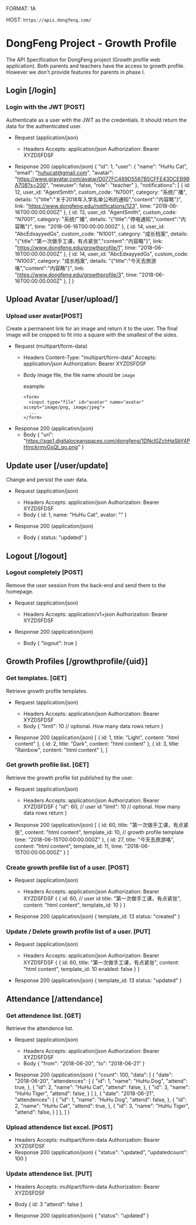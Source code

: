FORMAT: 1A

HOST: `https://apis.dongfeng.com/`

# DongFeng Project - Growth Profile

The API Specification for DongFeng project (Growth profile web application). Both parents and teachers have the access to growth profile. However we don't provide features for parents in phase I.

## Login [/login]

### Login with the JWT [POST]

Authenticate as a user with the JWT as the credentials. It should return the data for the authenticated user.

* Request (application/json)
  * Headers
      Accepts: application/json
      Authorization: Bearer XYZDSFDSF

* Response 200 (application/json)
    {
      "id": 1,
      "user": {
        "name": "HuHu Cat",
        "email": "huhucat@gmail.com",
        "avatar": "<https://www.gravatar.com/avatar/D077FC489D5587B5CFFE43DCEB9BA708?s=200>",
        "newuser": false,
        "role": "teacher"
      },
      "notifications": [
        {
          id: 12,
          user_id: "AgentSmith",
          custom_code: "N7001",
          category: "系统广播",
          details: "{\"title\":\"关于2018年入学名单公布的通知\",\"content\":\"内容略\"}",
          link: "<https://www.dongfeng.edu/notifications/123>",
          time: "2018-06-16T00:00:00.000Z"
        },
        {
          id: 13,
          user_id: "AgentSmith",
          custom_code: "N7001",
          category: "系统广播",
          details: "{\"title\":\"停电通知\",\"content\":\"内容略\"}",
          time: "2018-06-16T00:00:00.000Z"
        },
        {
          id: 14,
          user_id: "AbcEdxayyedGs",
          custom_code: "N1001",
          category: "成长档案",
          details: "{\"title\":\"第一次做手工课，有点紧张\",\"content\":\"内容略\"}",
          link: "<https://www.dongfeng.edu/growthprofile/1>",
          time: "2018-06-16T00:00:00.000Z"
        },
        {
          id: 14,
          user_id: "AbcEdxayyedGs",
          custom_code: "N1003",
          category: "成长档案",
          details: "{\"title\":\"今天去旅游咯\",\"content\":\"内容略\"}",
          link: "<https://www.dongfeng.edu/growthprofile/3>",
          time: "2018-06-16T00:00:00.000Z"
        },
      ]
    }

## Upload Avatar [/user/upload/]

### Upload user avatar[POST]

Create a permanent link for an image and return it to the user. The final image will be cropped to fit into a square with the smallest of the sides.

* Request (multipart/form-data)
  * Headers
          Content-Type: "multipart/form-data"
          Accepts: application/json
          Authorization: Bearer XYZDSFDSF
  * Body
    image file, the file name should be `image`

    example:
    ```
    <form>
      <input type="file" id="avatar" name="avatar" accept="image/png, image/jpeg">
      ...
    </form>
    ```
* Response 200 (application/json)
  * Body
    {
      "uri": "https://sgp1.digitaloceanspaces.com/dongfeng/1DNcl0ZchHaSbY4PHmckrmvGsQl_go.png"
    }

## Update user [/user/update]

Change and persist the user data.

* Request (application/json)
  * Headers
      Accepts: application/json
      Authorization: Bearer XYZDSFDSF
  * Body
      {
        id: 1,
        name: "HuHu Cat",
        avator: ""
      }

* Response 200 (application/json)
  * Body
      {
        status: "updated"
      }

## Logout [/logout]

### Logout completely [POST]

Remove the user session from the back-end and send them to the homepage.

* Request (application/json)
  * Headers
      Accepts: application/v1+json
      Authorization: Bearer XYZDSFDSF

* Response 200 (application/json)
  * Body
    {
      "logout": true
    }

## Growth Profiles [/growthprofile/{uid}]

### Get templates. [GET]

Retrieve growth profile templates.

* Request (application/json)
  * Headers
      Accepts: application/json
      Authorization: Bearer XYZDSFDSF
  * Body
    {
      "limit": 10 // optional. How many data rows return
    }

* Response 200 (application/json)
    [
      {
        id: 1,
        title: "Light",
        content: "html content"
      },
      {
        id: 2,
        title: "Dark",
        content: "html content"
      },
      {
        id: 3,
        title: "Rainbow",
        content: "html content"
      },
    ]

### Get growth profile list. [GET]

Retrieve the growth profile list published by the user.

* Request (application/json)
  * Headers
      Accepts: application/json
      Authorization: Bearer XYZDSFDSF
    {
      "id": 60, // user id
      "limit": 10 // optional. How many data rows return
    }

* Response 200 (application/json)
    [
      {
        id: 60,
        title: "第一次做手工课，有点紧张",
        content: "html content",
        template_id: 10, // growth profile template
        time: "2018-06-15T00:00:00.000Z"
      },
      {
        id: 27,
        title: "今天去旅游咯",
        content: "html content",
        template_id: 11,
        time: "2018-06-15T00:00:00.000Z"
      }
    ]

### Create growth profile list of a user. [POST]

* Request (application/json)
  * Headers
      Accepts: application/json
      Authorization: Bearer XYZDSFDSF
    {
      {
        id: 60, // user id
        title: "第一次做手工课，有点紧张",
        content: "html content",
        template_id: 10
      }
    }

* Response 200 (application/json)
    {
        template_id: 13
        status: "created"
    }

### Update / Delete growth profile list of a user. [PUT]

* Request (application/json)
  * Headers
      Accepts: application/json
      Authorization: Bearer XYZDSFDSF
    {
      {
        id: 60,
        title: "第一次做手工课，有点紧张",
        content: "html content",
        template_id: 10
        enabled: false
      }
    }

* Response 200 (application/json)
  {
    template_id: 13
    status: "updated"
  }

## Attendance [/attendance]

### Get attendence list. [GET]

Retrieve the attendence list.

* Request (application/json)
  * Headers
      Accepts: application/json
      Authorization: Bearer XYZDSFDSF
  * Body
    {
        "from": "2018-06-20",
        "to": "2018-06-21"
    }

* Response 200 (application/json)
    {
      "count": 100,
      "data": [
        {
            "date": "2018-06-20",
            "attendences": [
                {
                    "id": 1,
                    "name": "HuHu Dog",
                    "attend": true,
                },
                {
                    "id": 2,
                    "name": "HuHu Cat",
                    "attend": false,
                },
                {
                    "id": 3,
                    "name": "HuHu Tiger",
                    "attend": false,
                }
            ]
        },
        {
            "date": "2018-06-21",
            "attendences": [
                {
                    "id": 1,
                    "name": "HuHu Dog",
                    "attend": false,
                },
                {
                    "id": 2,
                    "name": "HuHu Cat",
                    "attend": true,
                },
                {
                    "id": 3,
                    "name": "HuHu Tiger",
                    "attend": false,
                }
            ]
        },
      ]
    }

### Upload attendence list excel. [POST]

* Headers
      Accepts: multipart/form-data
      Authorization: Bearer XYZDSFDSF
* Response 200 (application/json)
    {
        "status": "updated",
        "updatedcount": 100
    }

### Update attendence list. [PUT]

* Headers
      Accepts: multipart/form-data
      Authorization: Bearer XYZDSFDSF
* Body
    {
        id: 3
        "attend": false
    }

* Response 200 (application/json)
    {
        "status": "updated"
    }